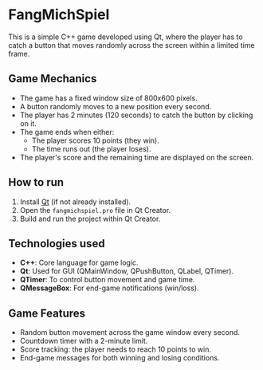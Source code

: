 # FangMichSpiel

This is a simple C++ game developed using Qt, where the player has to catch a button that moves randomly across the screen within a limited time frame.

## Game Mechanics

- The game has a fixed window size of 800x600 pixels.
- A button randomly moves to a new position every second.
- The player has 2 minutes (120 seconds) to catch the button by clicking on it.
- The game ends when either:
  - The player scores 10 points (they win).
  - The time runs out (the player loses).
- The player's score and the remaining time are displayed on the screen.

## How to run

1. Install [Qt](https://www.qt.io/download) (if not already installed).
2. Open the `fangmichspiel.pro` file in Qt Creator.
3. Build and run the project within Qt Creator.

## Technologies used

- **C++**: Core language for game logic.
- **Qt**: Used for GUI (QMainWindow, QPushButton, QLabel, QTimer).
- **QTimer**: To control button movement and game time.
- **QMessageBox**: For end-game notifications (win/loss).

## Game Features

- Random button movement across the game window every second.
- Countdown timer with a 2-minute limit.
- Score tracking: the player needs to reach 10 points to win.
- End-game messages for both winning and losing conditions.
